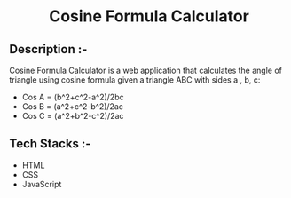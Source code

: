# <p align="center">Cosine Formula Calculator</p>

## Description :-

Cosine Formula Calculator is a web application that calculates the angle of triangle using cosine formula given a triangle ABC with sides a , b, c:

- Cos A = (b^2+c^2-a^2)/2bc
- Cos B = (a^2+c^2-b^2)/2ac
- Cos C = (a^2+b^2-c^2)/2ac

## Tech Stacks :-

- HTML
- CSS
- JavaScript



